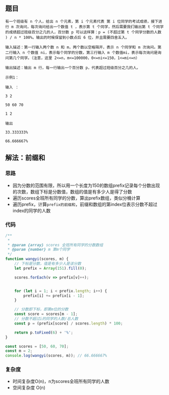 ## 题目
```
有一个班级有 n 个人，给出 n 个元素，第 i 个元素代表 第 i 位同学的考试成绩，接下进行 m 次询问，每次询问给出一个数值 t ，表示第 t 个同学，然后需要我们输出第 t 个同学的成绩超过班级百分之几的人，百分数 p 可以这样算：p = (不超过第 t 个同学分数的人数 ) / n * 100%。输出的时候保留到小数点后 6 位，并且需要四舍五入。

输入描述：第一行输入两个数 n 和 m，两个数以空格隔开，表示 n 个同学和 m 次询问。第二行输入 n 个数值 ni，表示每个同学的分数，第三行输入 m 个数值mi，表示每次询问是询问第几个同学。（注意，这里 2<=n，m<=100000，0<=ni<=150，1<=mi<=n）

输出描述：输出 m 行，每一行输出一个百分数 p，代表超过班级百分之几的人。

示例1：

输入 ：

3 2

50 60 70

1 2

输出

33.333333%

66.666667%
```

## 解法：前缀和
### 思路
* 因为分数的范围有限，所以用一个长度为150的数组prefix记录每个分数出现的次数，数组下标是分数值，数组的值是有多少人是得了分数
* 遍历scores全班所有同学的分数，算出prefix数组，类似分桶计算
* 遍历prefix，计算`prefix的前缀和`，前缀和数组的第index位表示分数不超过index的同学的人数


### 代码
```js
/**
 * 
 * @param {array} scores 全班所有同学的分数数组
 * @param {number} m 第m个同学 
 */
function wangyi(scores, m) {
    // 下标是分数，值是有多少人是该分数
    let prefix = Array(151).fill(0);

    scores.forEach(v => prefix[v]++);


    for (let i = 1; i < prefix.length; i++) {
        prefix[i] += prefix[i - 1];
    }

    // 分数即下标，即第m位的分数
    const score = scores[m - 1];
    // 分数不超过i的同学的人数/总人数
    const p = (prefix[score] / scores.length) * 100;

    return p.toFixed(6) + '%';
}

const scores = [50, 60, 70];
const m = 2;
console.log(wangyi(scores, m)); // 66.666667%
```

### 复杂度
* 时间复杂度O(n)，n为scores全班所有同学的人数
* 空间复杂度 O(n)
